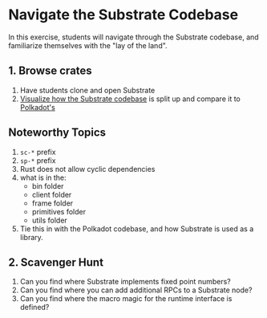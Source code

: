 # Navigate the Substrate Codebase

In this exercise, students will navigate through the Substrate codebase, and familiarize themselves
with the "lay of the land".

## 1. Browse crates

1. Have students clone and open Substrate
2. [Visualize how the Substrate codebase](https://octo-repo-visualization.vercel.app/?repo=paritytech%2Fsubstrate) is split up and compare it to [Polkadot's](https://octo-repo-visualization.vercel.app/?repo=paritytech%2Fpolkadot)

## Noteworthy Topics

1. `sc-*` prefix
2. `sp-*` prefix
3. Rust does not allow cyclic dependencies
4. what is in the:
	- bin folder
	- client folder
	- frame folder
	- primitives folder
	- utils folder
5. Tie this in with the Polkadot codebase, and how Substrate is used as a library.

## 2. Scavenger Hunt

1. Can you find where Substrate implements fixed point numbers?
2. Can you find where you can add additional RPCs to a Substrate node?
3. Can you find where the macro magic for the runtime interface is defined?
